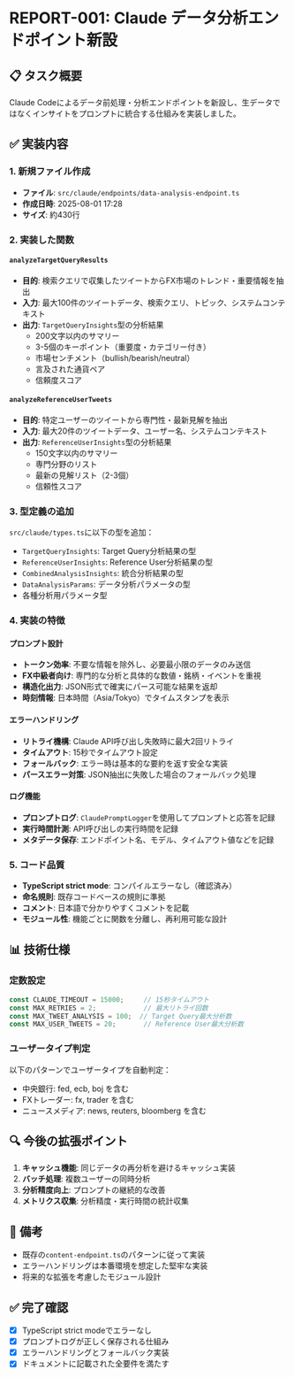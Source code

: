 # REPORT-001: Claude データ分析エンドポイント新設

## 📋 タスク概要
Claude Codeによるデータ前処理・分析エンドポイントを新設し、生データではなくインサイトをプロンプトに統合する仕組みを実装しました。

## ✅ 実装内容

### 1. 新規ファイル作成
- **ファイル**: `src/claude/endpoints/data-analysis-endpoint.ts`
- **作成日時**: 2025-08-01 17:28
- **サイズ**: 約430行

### 2. 実装した関数

#### `analyzeTargetQueryResults`
- **目的**: 検索クエリで収集したツイートからFX市場のトレンド・重要情報を抽出
- **入力**: 最大100件のツイートデータ、検索クエリ、トピック、システムコンテキスト
- **出力**: `TargetQueryInsights`型の分析結果
  - 200文字以内のサマリー
  - 3-5個のキーポイント（重要度・カテゴリー付き）
  - 市場センチメント（bullish/bearish/neutral）
  - 言及された通貨ペア
  - 信頼度スコア

#### `analyzeReferenceUserTweets`
- **目的**: 特定ユーザーのツイートから専門性・最新見解を抽出
- **入力**: 最大20件のツイートデータ、ユーザー名、システムコンテキスト
- **出力**: `ReferenceUserInsights`型の分析結果
  - 150文字以内のサマリー
  - 専門分野のリスト
  - 最新の見解リスト（2-3個）
  - 信頼性スコア

### 3. 型定義の追加
`src/claude/types.ts`に以下の型を追加：
- `TargetQueryInsights`: Target Query分析結果の型
- `ReferenceUserInsights`: Reference User分析結果の型
- `CombinedAnalysisInsights`: 統合分析結果の型
- `DataAnalysisParams`: データ分析パラメータの型
- 各種分析用パラメータ型

### 4. 実装の特徴

#### プロンプト設計
- **トークン効率**: 不要な情報を除外し、必要最小限のデータのみ送信
- **FX中級者向け**: 専門的な分析と具体的な数値・銘柄・イベントを重視
- **構造化出力**: JSON形式で確実にパース可能な結果を返却
- **時刻情報**: 日本時間（Asia/Tokyo）でタイムスタンプを表示

#### エラーハンドリング
- **リトライ機構**: Claude API呼び出し失敗時に最大2回リトライ
- **タイムアウト**: 15秒でタイムアウト設定
- **フォールバック**: エラー時は基本的な要約を返す安全な実装
- **パースエラー対策**: JSON抽出に失敗した場合のフォールバック処理

#### ログ機能
- **プロンプトログ**: `ClaudePromptLogger`を使用してプロンプトと応答を記録
- **実行時間計測**: API呼び出しの実行時間を記録
- **メタデータ保存**: エンドポイント名、モデル、タイムアウト値などを記録

### 5. コード品質
- **TypeScript strict mode**: コンパイルエラーなし（確認済み）
- **命名規則**: 既存コードベースの規則に準拠
- **コメント**: 日本語で分かりやすくコメントを記載
- **モジュール性**: 機能ごとに関数を分離し、再利用可能な設計

## 📊 技術仕様

### 定数設定
```typescript
const CLAUDE_TIMEOUT = 15000;     // 15秒タイムアウト
const MAX_RETRIES = 2;            // 最大リトライ回数
const MAX_TWEET_ANALYSIS = 100;  // Target Query最大分析数
const MAX_USER_TWEETS = 20;       // Reference User最大分析数
```

### ユーザータイプ判定
以下のパターンでユーザータイプを自動判定：
- 中央銀行: fed, ecb, boj を含む
- FXトレーダー: fx, trader を含む
- ニュースメディア: news, reuters, bloomberg を含む

## 🔍 今後の拡張ポイント

1. **キャッシュ機能**: 同じデータの再分析を避けるキャッシュ実装
2. **バッチ処理**: 複数ユーザーの同時分析
3. **分析精度向上**: プロンプトの継続的な改善
4. **メトリクス収集**: 分析精度・実行時間の統計収集

## 📝 備考
- 既存の`content-endpoint.ts`のパターンに従って実装
- エラーハンドリングは本番環境を想定した堅牢な実装
- 将来的な拡張を考慮したモジュール設計

## ✅ 完了確認
- [x] TypeScript strict modeでエラーなし
- [x] プロンプトログが正しく保存される仕組み
- [x] エラーハンドリングとフォールバック実装
- [x] ドキュメントに記載された全要件を満たす